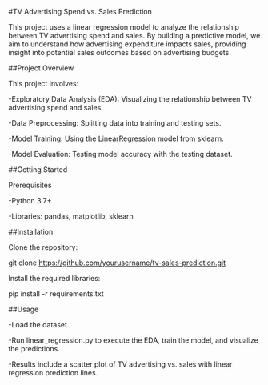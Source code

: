 #TV Advertising Spend vs. Sales Prediction

This project uses a linear regression model to analyze the relationship between TV advertising spend and sales. By building a predictive model, we aim to understand how advertising expenditure impacts sales, providing insight into potential sales outcomes based on advertising budgets.

##Project Overview

This project involves:

-Exploratory Data Analysis (EDA): Visualizing the relationship between TV advertising spend and sales.

-Data Preprocessing: Splitting data into training and testing sets.

-Model Training: Using the LinearRegression model from sklearn.

-Model Evaluation: Testing model accuracy with the testing dataset.

##Getting Started

Prerequisites

-Python 3.7+

-Libraries: pandas, matplotlib, sklearn

##Installation

Clone the repository:

git clone https://github.com/yourusername/tv-sales-prediction.git

Install the required libraries:

pip install -r requirements.txt

##Usage

-Load the dataset.

-Run linear_regression.py to execute the EDA, train the model, and visualize the predictions.

-Results include a scatter plot of TV advertising vs. sales with linear regression prediction lines.
